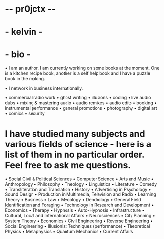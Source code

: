 # -- pr0jctx --
#  - kelvin -
#   - bio -

• I am an author. I am currently working on some books at the moment. One is a kitchen recipe book, another is a self help book and I have a puzzle book in the making.

• I network in business internationally.

• commercial radio work
• ghost writing
• illusions
• coding
• live audio dubs
• mixing & mastering audio
• audio remixes
• audio edits
• booking
• instrumental performance
• general promotions
• photography
• digital art
• comics
• security 


# I have studied many subjects and various fields of science - here is a list of them in no particular order. Feel free to ask me questions.

• Social Civil & Political Sciences
• Computer Science 
• Arts and Music
• Anthropology
• Philosophy
• Theology
• Linguistics
• Literature
• Comedy
• Transliteration and Translation 
• History 
• Advertising in Psychology
• Sound Design
• Production in Multimedia, Television and Radio
• Learning Theory
• Business
• Law
• Mycology
• Dendrology
• General Field Identification and Foraging
• Technology in Research and Development 
• Economics
• Therapy
• Hypnosis
• Auto-Hypnosis
• Infrastructure
• Cultural, Local and International Affairs
• Neurosciences
• City Planning
• System Theory
• Economics
• Civil Engineering
• Reverse Engineering 
• Social Engineering
• Illusionist Techniques (performance)
• Theoretical Physics
• Metaphysics
• Quantum Mechanics
• Current Affairs
